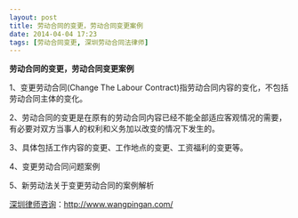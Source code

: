 ```yaml
---
layout: post
title: 劳动合同的变更，劳动合同变更案例
date: 2014-04-04 17:23
tags: [劳动合同变更, 深圳劳动合同法律师]
---
```

<strong>劳动合同的变更，劳动合同变更案例</strong>

1、变更劳动合同(Change The Labour Contract)指劳动合同内容的变化，不包括劳动合同主体的变化。

2、劳动合同的变更是在原有的劳动合同内容已经不能全部适应客观情况的需要，有必要对双方当事人的权利和义务加以改变的情况下发生的。

3、具体包括工作内容的变更、工作地点的变更、工资福利的变更等。

4、变更劳动合同问题案例

5、新劳动法关于变更劳动合同的案例解析

<a href="http://www.wangpingan.com/">深圳律师咨询</a>：<a href="http://www.wangpingan.com/">http://www.wangpingan.com/</a>

